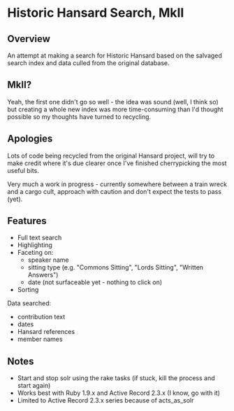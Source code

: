 # Historic Hansard Search, MkII

## Overview

An attempt at making a search for Historic Hansard based on the salvaged search index and data culled from the original database.

## MkII?

Yeah, the first one didn't go so well - the idea was sound (well, I think so) but creating a whole new index was more time-consuming than I'd thought possible so my thoughts have turned to recycling.

## Apologies

Lots of code being recycled from the original Hansard project, will try to make credit where it's due clearer once I've finished cherrypicking the most useful bits.

Very much a work in progress - currently somewhere between a train wreck and a cargo cult, approach with caution and don't expect the tests to pass (yet).

## Features

* Full text search
* Highlighting
* Faceting on:
  * speaker name
  * sitting type (e.g. "Commons Sitting", "Lords Sitting", "Written Answers")
  * date (not surfaceable yet - nothing to click on)
* Sorting

Data searched:

* contribution text
* dates
* Hansard references
* member names


## Notes

* Start and stop solr using the rake tasks (if stuck, kill the process and start again)
* Works best with Ruby 1.9.x and Active Record 2.3.x (I know, go with it)
* Limited to Active Record 2.3.x series because of acts_as_solr